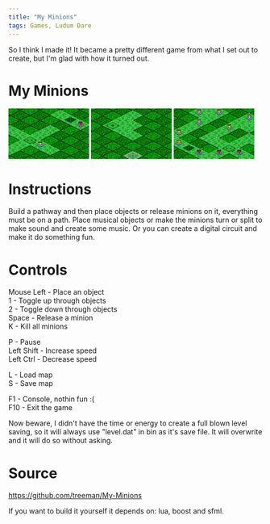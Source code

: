 ```yaml
---
title: "My Minions"
tags: Games, Ludum Dare
---
```


So I think I made it! It became a pretty different game from what I set out to create, but I'm glad with how it turned out.

# My Minions

![](/images/games/thumbs/minion2.png)
![](/images/games/thumbs/minion3.png)
![](/images/games/thumbs/minion1.png)

# Instructions

Build a pathway and then place objects or release minions on it, everything must be on a path. Place musical objects or make the minions turn or split to make sound and create some music. Or you can create a digital circuit and make it do something fun.

# Controls

Mouse Left - Place an object  
1 - Toggle up through objects  
2 - Toggle down through objects  
Space - Release a minion  
K - Kill all minions  

P - Pause  
Left Shift - Increase speed  
Left Ctrl - Decrease speed  

L - Load map  
S - Save map

F1 - Console, nothin fun :(  
F10 - Exit the game

Now beware, I didn't have the time or energy to create a full blown level saving,
so it will always use "level.dat" in bin as it's save file. It will overwrite and
it will do so without asking.

# Source

<https://github.com/treeman/My-Minions>

If you want to build it yourself it depends on: lua, boost and sfml.
